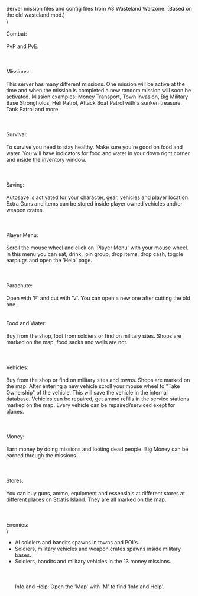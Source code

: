 Server mission files and config files from A3 Wasteland Warzone. (Based on the old wasteland mod.)
\
\ 
\
\
Combat: 
\
\
PvP and PvE.
\
\
\
\
Missions:
\
\
This server has many different missions. One mission will be active at the time and when the mission is completed a new random mission will soon be activated.
Mission examples: Money Transport, Town Invasion, Big Military Base Strongholds, Heli Patrol, Attack Boat Patrol with a sunken treasure, Tank Patrol and more.
\
\
\
\
Survival: 
\
\
To survive you need to stay healthy. Make sure you're good on food and water. 
You will have indicators for food and water in your down right corner and inside the inventory window.
\
\
\
\
Saving: 
\
\
Autosave is activated for your character, gear, vehicles and player location. Extra Guns and items can be stored inside player owned vehicles and/or weapon crates.
\
\
\
\
Player Menu:
\
\
Scroll the mouse wheel and click on 'Player Menu' with your mouse wheel. In this menu you can eat, drink, join group, drop items, drop cash, toggle earplugs and open the 'Help' page.
\
\
\
\
Parachute: 
\
\
Open with 'F' and cut with 'V'. 
You can open a new one after cutting the old one.
\
\
\
Food and Water: 
\
\
Buy from the shop, loot from soldiers or find on military sites. 
Shops are marked on the map, food sacks and wells are not.
\
\
\
\
Vehicles: 
\
\
Buy from the shop or find on military sites and towns. Shops are marked on the map.
After entering a new vehicle scroll your mouse wheel to "Take Ownership" of the vehicle. This will save the vehicle in the internal database.
Vehicles can be repaired, get ammo refills in the service stations marked on the map. Every vehicle can be repaired/serviced exept for planes.
\
\
\
\
Money: 
\
\
Earn money by doing missions and looting dead people.
Big Money can be earned through the missions.
\
\
\
\
Stores: 
\
\
You can buy guns, ammo, equipment and essensials at different stores at different places on Stratis Island. 
They are all marked on the map.
\
\
\
\
Enemies: 
\
\
- AI soldiers and bandits spawns in towns and POI's. 
- Soldiers, military vehicles and weapon crates spawns inside military bases.
- Soldiers, bandits and military vehicles in the 13 money missions.
\
\
\
\
Info and Help: 
Open the 'Map' with 'M' to find 'Info and Help'.
